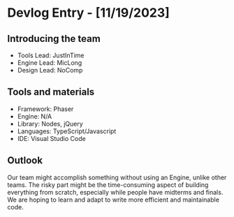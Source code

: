 # Devlog Entry - [11/19/2023]

## Introducing the team
- Tools Lead: JustInTime
- Engine Lead: MicLong
- Design Lead: NoComp

## Tools and materials
- Framework: Phaser
- Engine: N/A
- Library: Nodes, jQuery
- Languages: TypeScript/Javascript
- IDE: Visual Studio Code

## Outlook
Our team might accomplish something without using an Engine, unlike other teams. The risky part might be the time-consuming aspect of building everything from scratch, especially while people have midterms and finals. We are hoping to learn and adapt to write more efficient and maintainable code.

